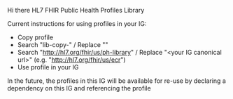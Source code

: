 Hi there
HL7 FHIR Public Health Profiles Library

Current instructions for using  profiles in your IG:

- Copy profile
- Search "lib-copy-" / Replace ""
- Search "http://hl7.org/fhir/us/ph-library" / Replace "\<your IG canonical url\>" (e.g. "http://hl7.org/fhir/us/ecr")
- Use profile in your IG

In the future, the profiles in this IG will be available for re-use by declaring a dependency on this IG and referencing the profile
